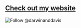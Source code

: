 
## [Check out my website](https://github.com/darwinanddavis/DataPortfolio)

<p>
<a>
	<img src="https://img.shields.io/twitter/follow/darwinanddavis.svg?label=Follow%20@darwinanddavis" alt="Follow @darwinanddavis"/>
</a>
</p> 